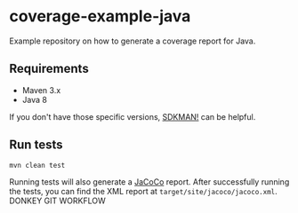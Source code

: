 # coverage-example-java

Example repository on how to generate a coverage report for Java.

## Requirements

- Maven 3.x
- Java 8

If you don't have those specific versions, [SDKMAN!](https://sdkman.io/install) can be helpful.

## Run tests

```bash
mvn clean test
```

Running tests will also generate a [JaCoCo](https://www.eclemma.org/jacoco/) report. After successfully running the
tests, you can find the XML report at `target/site/jacoco/jacoco.xml`.
DONKEY GIT WORKFLOW
